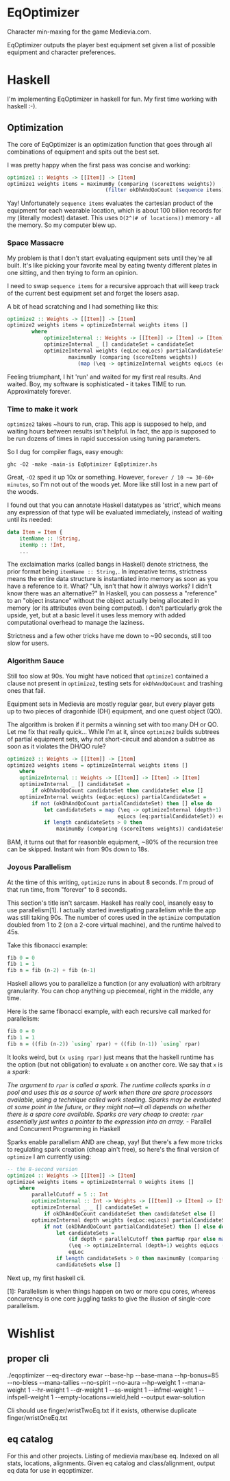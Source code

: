 
# EqOptimizer

Character min-maxing for the game Medievia.com.

EqOptimizer outputs the player best equipment set given a list of possible equipment and character preferences.


# Haskell

I'm implementing EqOptimizer in haskell for fun. My first time working with haskell :-).

## Optimization

The core of EqOptimizer is an optimization function that goes through all combinations of equipment and spits out the best set.

I was pretty happy when the first pass was concise and working:

```haskell
optimize1 :: Weights -> [[Item]] -> [Item]
optimize1 weights items = maximumBy (comparing (scoreItems weights)) 
								(filter okDhAndQoCount (sequence items))
```

Yay! Unfortunately `sequence items` evaluates the cartesian product of the equipment for each wearable location, which is about 100 billion records for my (literally modest) dataset. This uses `O(2^(# of locations))` memory - all the memory. So my computer blew up.

### Space Massacre

My problem is that I don't start evaluating equipment sets until they're all built. It's like picking your favorite meal by eating twenty different plates in one sitting, and then trying to form an opinion.

I need to swap `sequence items` for a recursive approach that will keep track of the current best equipment set and forget the losers asap.

A bit of head scratching and I had something like this:

```haskell
optimize2 :: Weights -> [[Item]] -> [Item]
optimize2 weights items = optimizeInternal weights items []
        where
            optimizeInternal :: Weights -> [[Item]] -> [Item] -> [Item]
            optimizeInternal _ [] candidateSet = candidateSet
            optimizeInternal weights (eqLoc:eqLocs) partialCandidateSet = 
                    maximumBy (comparing (scoreItems weights)) 
                       (map (\eq -> optimizeInternal weights eqLocs (eq:partialCandidateSet)) eqLoc)
```

Feeling triumphant, I hit 'run' and waited for my first real results. And waited. Boy, my software is sophisticated - it takes TIME to run. Approximately forever.

### Time to make it work

`optimize2` takes ~hours to run, crap. This app is supposed to help, and waiting hours between results isn't helpful. In fact, the app is supposed to be run dozens of times in rapid succession using tuning parameters.

So I dug for compiler flags, easy enough:

```shell
ghc -O2 -make -main-is EqOptimizer EqOptimizer.hs
```

Great, `-O2` sped it up 10x or something. However, `forever / 10 ~= 30-60+ minutes`, so I'm not out of the woods yet. More like still lost in a new part of the woods.

I found out that you can annotate Haskell datatypes as 'strict', which means any expression of that type will be evaluated immediately, instead of waiting until its needed:

```haskell
data Item = Item {
	itemName :: !String,
	itemHp :: !Int,
	...
```

The exclaimation marks (called bangs in Haskell) denote strictness, the prior format being `itemName :: String,`. In imperative terms, strictness means the entire data structure is instantiated into memory as soon as you have a reference to it. What? "Uh, isn't that how it always works? I didn't know there was an alternative?" In Haskell, you can possess a "reference" to an "object instance" without the object actually being allocated in memory (or its attributes even being computed). I don't particularly grok the upside, yet, but at a basic level it uses less memory with added computational overhead to manage the laziness.

Strictness and a few other tricks have me down to ~90 seconds, still too slow for users.

### Algorithm Sauce

Still too slow at 90s. You might have noticed that `optimize1` contained a clause not present in `optimize2`, testing sets for `okDhAndQoCount` and trashing ones that fail.

Equipment sets in Medievia are mostly regular gear, but every player gets up to two pieces of dragonhide (DH) equipment, and one quest object (QO).

The algorithm is broken if it permits a winning set with too many DH or QO. Let me fix that really quick... While I'm at it, since `optimize2` builds subtrees of partial equipment sets, why not short-circuit and abandon a subtree as soon as it violates the DH/QO rule?

```haskell
optimize3 :: Weights -> [[Item]] -> [Item]
optimize3 weights items = optimizeInternal weights items []
	where
	optimizeInternal :: Weights -> [[Item]] -> [Item] -> [Item]
	optimizeInternal _ [] candidateSet = 
		if okDhAndQoCount candidateSet then candidateSet else []
	optimizeInternal weights (eqLoc:eqLocs) partialCandidateSet =
		if not (okDhAndQoCount partialCandidateSet) then [] else do
			let candidateSets = map (\eq -> optimizeInternal (depth+1) weights
									eqLocs (eq:partialCandidateSet)) eqLoc
			if length candidateSets > 0 then 
				maximumBy (comparing (scoreItems weights)) candidateSets else []
```

BAM, it turns out that for reasonble equipment, ~80% of the recursion tree can be skipped. Instant win from 90s down to 18s.

### Joyous Parallelism

At the time of this writing, `optimize` runs in about 8 seconds. I'm proud of that run time, from "forever" to 8 seconds.

This section's title isn't sarcasm. Haskell has really cool, insanely easy to use parallelism[1]. I actually started investigating parallelism while the app was still taking 90s. The number of cores used in the `optimize` computation doubled from 1 to 2 (on a 2-core virtual machine), and the runtime halved to 45s.

Take this fibonacci example:

```haskell
fib 0 = 0
fib 1 = 1
fib n = fib (n-2) + fib (n-1)
```

Haskell allows you to parallelize a function (or any evaluation) with arbitrary granularity. You can chop anything up piecemeal, right in the middle, any time.

Here is the same fibonacci example, with each recursive call marked for parallelism:

```haskell
fib 0 = 0
fib 1 = 1
fib n = ((fib (n-2)) `using` rpar) + ((fib (n-1)) `using` rpar)
```

It looks weird, but `(x using rpar)` just means that the haskell runtime has the option (but not obligation) to evaluate `x` on another core. We say that `x` is a *spark*:

*The argument to `rpar` is called a spark. The runtime collects sparks in a pool and uses this as a source of work when there are spare processors available, using a technique called work stealing. Sparks may be evaluated at some point in the future, or they might not—it all depends on whether there is a spare core available. Sparks are very cheap to create: `rpar` essentially just writes a pointer to the expression into an array.* - Parallel and Concurrent Programming in Haskell

Sparks enable parallelism AND are cheap, yay!  But there's a few more tricks to regulating spark creation (cheap ain't free), so here's the final version of `optimize` I am currently using:

```haskell
-- the 8-second version
optimize4 :: Weights -> [[Item]] -> [Item]
optimize4 weights items = optimizeInternal 0 weights items []
	where
		parallelCutoff = 5 :: Int
		optimizeInternal :: Int -> Weights -> [[Item]] -> [Item] -> [Item]
		optimizeInternal _ _ [] candidateSet = 
			if okDhAndQoCount candidateSet then candidateSet else []
		optimizeInternal depth weights (eqLoc:eqLocs) partialCandidateSet =
			if not (okDhAndQoCount partialCandidateSet) then [] else do
				let candidateSets = 
					(if depth < parallelCutoff then parMap rpar else map) 
					(\eq -> optimizeInternal (depth+1) weights eqLocs (eq:partialCandidateSet))
				 	eqLoc
				if length candidateSets > 0 then maximumBy (comparing (scoreItems weights)) 
				candidateSets else []
```

Next up, my first haskell cli.

[1]: Parallelism is when things happen on two or more cpu cores, whereas concurrency is one core juggling tasks to give the illusion of single-core parallelism.

# Wishlist

## proper cli

./eqoptimizer --eq-directory ewar --base-hp --base-mana --hp-bonus=85 --no-bless --mana-tallies --no-spirit --no-aura --hp-weight 1 --mana-weight 1 --hr-weight 1 --dr-weight 1 --ss-weight 1 --infmel-weight 1 --infspell-weight 1 --empty-locations=wield,held --output ewar-solution

Cli should use finger/wristTwoEq.txt if it exists, otherwise duplicate finger/wristOneEq.txt

## eq catalog

For this and other projects. Listing of medievia max/base eq. Indexed on all stats, locations, alignments. Given eq catalog and class/alignment, output eq data for use in eqoptimizer.
